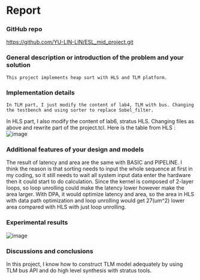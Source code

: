 # Report

### GitHub repo
https://github.com/YU-LIN-LIN/ESL_mid_project.git

### General description or introduction of the problem and your solution
	This project implements heap sort with HLS and TLM platform.
  
### Implementation details
	In TLM part, I just modify the content of lab4, TLM with bus. Changing the testbench and using sorter to replace Sobel_filter.
  In HLS part, I also modify the content of lab6, stratus HLS. Changing files as above and rewrite part of the project.tcl.
  Here is the table from HLS : 
![image](https://user-images.githubusercontent.com/61815140/163719941-ec2aacc4-779a-48b5-aad7-f4148bd14ab5.png)
  
### Additional features of your design and models
  The result of latency and area are the same with BASIC and PIPELINE. I think the reason is that sorting needs to input the whole sequence at first in my coding, 
  so it still needs to wait all system input data enter the hardware then it could start to do calculation.
  Since the kernel is composed of 2-layer loops, so loop unrolling could make the latency lower however make the area larger.
  With DPA, it would optimize latency and area, so the area in HLS with data path optimization and loop unrolling would get 27(um^2) lower area compared with HLS with just loop unrolling.

### Experimental results
![image](https://user-images.githubusercontent.com/61815140/163719955-c58926f5-6779-4504-98e0-b412f3de25d0.png)

### Discussions and conclusions
  In this project, I know how to construct TLM model adequately by using TLM bus API and do high level synthesis with stratus tools.
  
